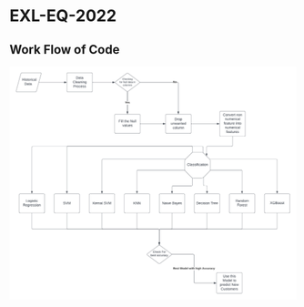 # EXL-EQ-2022

## Work Flow of Code

![](https://github.com/Vicky-kr/EXL-EQ-2022/blob/main/flow/Blank%20diagram.png)
